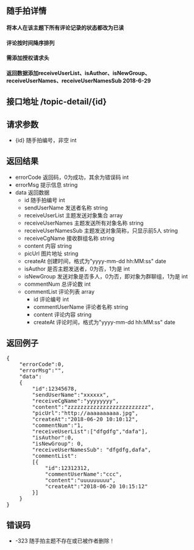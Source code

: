 ## 随手拍详情
#### 将本人在该主题下所有评论记录的状态都改为已读
#### 评论按时间降序排列
#### 需添加授权请求头
#### 返回数据添加receiveUserList、isAuthor、isNewGroup、receiveUserNames、receiveUserNamesSub 2018-6-29

## 接口地址 /topic-detail/{id}

## 请求参数
* {id} 随手拍编号，非空 int

## 返回结果
*  errorCode 返回码，0为成功，其余为错误码 int
*  errorMsg 提示信息 string
*  data 返回数据
    *  id 随手拍编号 int
    *  sendUserName 发送者名称 string
    *  receiveUserList 主题发送对象集合 array
    *  receiveUserNames 主题发送所有对象名称 string
    *  receiveUserNamesSub 主题发送对象简称，只显示前5人 string
    *  receiveCgName 接收群组名称 string
    *  content 内容 string
    *  picUrl 图片地址 string
    *  createAt 创建时间，格式为"yyyy-mm-dd hh:MM:ss" date
    *  isAuthor 是否主题发送者，0为否，1为是 int
    *  isNewGroup 发送对象是否多人，0为否，即对象为群聊组，1为是 int
    *  commentNum 总评论数 int
    *  commentList 评论列表 array
        *  id 评论编号 int
        *  commentUserName 评论者名称 string
        *  content 评论内容 string
        *  createAt 评论时间，格式为"yyyy-mm-dd hh:MM:ss" date

## 返回例子
<pre>
{
	"errorCode":0,
	"errorMsg":"",
	"data":
	{
		"id":12345678,
		"sendUserName":"xxxxxx",
		"receiveCgName":"yyyyyyyy",
		"content":"zzzzzzzzzzzzzzzzzzzzzzzzz",
		"picUrl":"http://aaaaaaaaaa.jpg",
		"createAt":"2018-06-20 10:10:12",
		"commentNum":"1,
		"receiveUserList":["dfgdfg","dafa"],
		"isAuthor":0,
		"isNewGroup": 0,
		"receiveUserNamesSub": "dfgdfg,dafa",
		"commentList":
		[{
			"id":12312312,
			"commentUserName":"ccc",
			"content":"uuuuuuuuu",
			"createAt":"2018-06-20 10:15:12"
		}]
	}
}
</pre>

## 错误码
* -323 随手拍主题不存在或已被作者删除！
